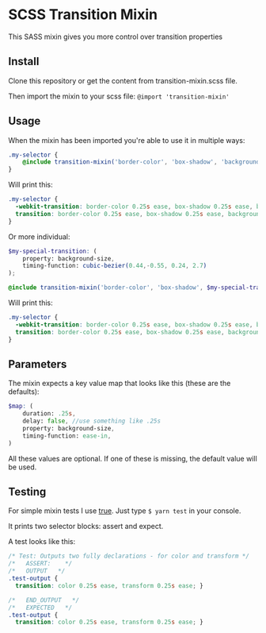 # SCSS Transition Mixin

This SASS mixin gives you more control over transition properties

## Install

Clone this repository or get the content from transition-mixin.scss file.

Then import the mixin to your scss file: `@import 'transition-mixin'`

## Usage

When the mixin has been imported you're able to use it in multiple ways:

```scss
.my-selector {
    @include transition-mixin('border-color', 'box-shadow', 'background-size');
}
```

Will print this:

```css
.my-selector {
  -webkit-transition: border-color 0.25s ease, box-shadow 0.25s ease, background-size 0.25s ease;
  transition: border-color 0.25s ease, box-shadow 0.25s ease, background-size 0.25s ease;
}
```

Or more individual:

```scss
$my-special-transition: (
    property: background-size,
    timing-function: cubic-bezier(0.44,-0.55, 0.24, 2.7)
);

@include transition-mixin('border-color', 'box-shadow', $my-special-transition);
```

Will print this:

```css
.my-selector {
  -webkit-transition: border-color 0.25s ease, box-shadow 0.25s ease, background-size 0.25s cubic-bezier(0.44, -0.55, 0.24, 2.7);
  transition: border-color 0.25s ease, box-shadow 0.25s ease, background-size 0.25s cubic-bezier(0.44, -0.55, 0.24, 2.7);
}
```

## Parameters

The mixin expects a key value map that looks like this (these are the defaults):

```scss
$map: (
    duration: .25s,
    delay: false, //use something like .25s
    property: background-size,
    timing-function: ease-in,
)
```

All these values are optional. If one of these is missing, the default value will be used.

## Testing

For simple mixin tests I use [true](https://github.com/oddbird/true]).
Just type `$ yarn test` in your console.

It prints two selector blocks: assert and expect.

A test looks like this:
```css
/* Test: Outputs two fully declarations - for color and transform */
/*   ASSERT:    */
/*   OUTPUT   */
.test-output {
  transition: color 0.25s ease, transform 0.25s ease; }

/*   END_OUTPUT   */
/*   EXPECTED   */
.test-output {
  transition: color 0.25s ease, transform 0.25s ease; }
```